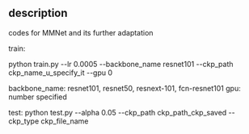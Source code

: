 ## description
codes for MMNet and its further adaptation

train:

python train.py --lr 0.0005 --backbone_name resnet101 --ckp_path ckp_name_u_specify_it --gpu 0

backbone_name: resnet101, resnet50, resnext-101, fcn-resnet101
gpu: number specified

test:
python test.py --alpha 0.05 --ckp_path ckp_path_ckp_saved --ckp_type ckp_file_name

